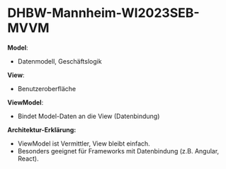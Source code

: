 # DHBW-Mannheim-WI2023SEB-MVVM

**Model**:
- Datenmodell, Geschäftslogik

**View**:
- Benutzeroberfläche

**ViewModel**:
- Bindet Model-Daten an die View (Datenbindung)

**Architektur-Erklärung:**
- ViewModel ist Vermittler, View bleibt einfach.
- Besonders geeignet für Frameworks mit Datenbindung (z.B. Angular, React).
